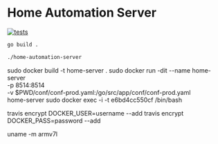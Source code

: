 # Home Automation Server

[![tests][tests]][tests-url]

```bash
go build .

./home-automation-server
```

sudo docker build -t home-server .
sudo docker run -dit --name home-server \
    -p 8514:8514 \
    -v $PWD/conf/conf-prod.yaml:/go/src/app/conf/conf-prod.yaml \
    home-server
sudo docker exec -i -t e6bd4cc550cf /bin/bash


travis encrypt DOCKER_USER=username --add
travis encrypt DOCKER_PASS=password --add

uname -m
armv7l


[tests]: http://img.shields.io/travis/jluccisano/home-automation-server.svg
                                                                    [tests-url]: https://travis-ci.org/jluccisano/home-automation-server